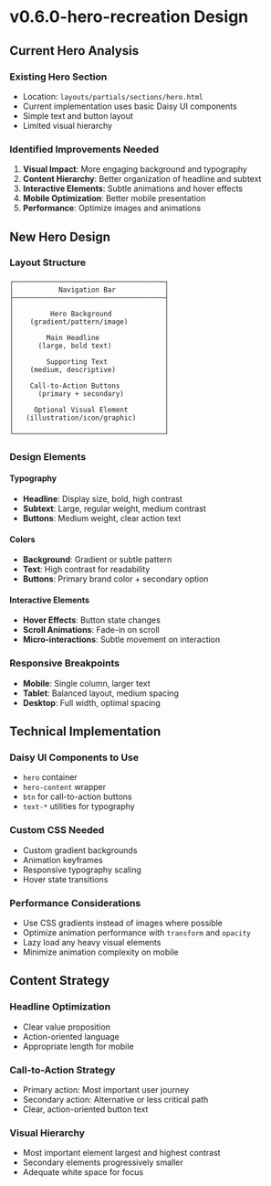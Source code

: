 # v0.6.0-hero-recreation Design

## Current Hero Analysis

### Existing Hero Section

- Location: `layouts/partials/sections/hero.html`
- Current implementation uses basic Daisy UI components
- Simple text and button layout
- Limited visual hierarchy

### Identified Improvements Needed

1. **Visual Impact**: More engaging background and typography
2. **Content Hierarchy**: Better organization of headline and subtext
3. **Interactive Elements**: Subtle animations and hover effects
4. **Mobile Optimization**: Better mobile presentation
5. **Performance**: Optimize images and animations

## New Hero Design

### Layout Structure

```
┌─────────────────────────────────────┐
│           Navigation Bar            │
├─────────────────────────────────────┤
│                                     │
│         Hero Background             │
│    (gradient/pattern/image)         │
│                                     │
│        Main Headline                │
│      (large, bold text)             │
│                                     │
│        Supporting Text              │
│    (medium, descriptive)            │
│                                     │
│    Call-to-Action Buttons           │
│      (primary + secondary)          │
│                                     │
│     Optional Visual Element         │
│   (illustration/icon/graphic)       │
│                                     │
└─────────────────────────────────────┘
```

### Design Elements

#### Typography

- **Headline**: Display size, bold, high contrast
- **Subtext**: Large, regular weight, medium contrast
- **Buttons**: Medium weight, clear action text

#### Colors

- **Background**: Gradient or subtle pattern
- **Text**: High contrast for readability
- **Buttons**: Primary brand color + secondary option

#### Interactive Elements

- **Hover Effects**: Button state changes
- **Scroll Animations**: Fade-in on scroll
- **Micro-interactions**: Subtle movement on interaction

### Responsive Breakpoints

- **Mobile**: Single column, larger text
- **Tablet**: Balanced layout, medium spacing
- **Desktop**: Full width, optimal spacing

## Technical Implementation

### Daisy UI Components to Use

- `hero` container
- `hero-content` wrapper
- `btn` for call-to-action buttons
- `text-*` utilities for typography

### Custom CSS Needed

- Custom gradient backgrounds
- Animation keyframes
- Responsive typography scaling
- Hover state transitions

### Performance Considerations

- Use CSS gradients instead of images where possible
- Optimize animation performance with `transform` and `opacity`
- Lazy load any heavy visual elements
- Minimize animation complexity on mobile

## Content Strategy

### Headline Optimization

- Clear value proposition
- Action-oriented language
- Appropriate length for mobile

### Call-to-Action Strategy

- Primary action: Most important user journey
- Secondary action: Alternative or less critical path
- Clear, action-oriented button text

### Visual Hierarchy

- Most important element largest and highest contrast
- Secondary elements progressively smaller
- Adequate white space for focus
